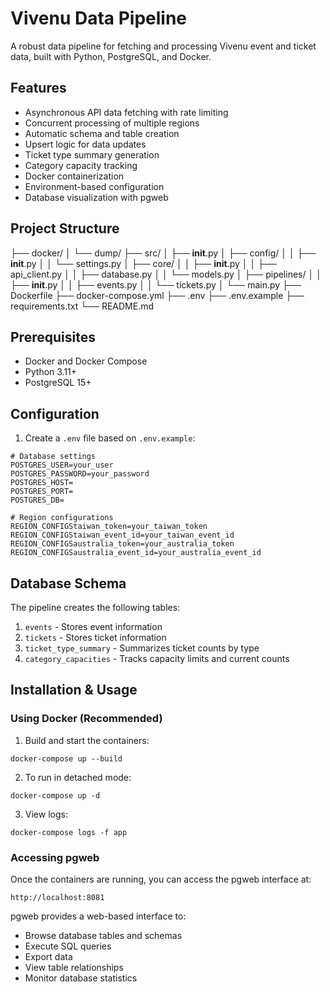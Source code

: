# Vivenu Data Pipeline

A robust data pipeline for fetching and processing Vivenu event and ticket data, built with Python, PostgreSQL, and Docker.

## Features

- Asynchronous API data fetching with rate limiting
- Concurrent processing of multiple regions
- Automatic schema and table creation
- Upsert logic for data updates
- Ticket type summary generation
- Category capacity tracking
- Docker containerization
- Environment-based configuration
- Database visualization with pgweb

## Project Structure
├── docker/
│   └── dump/
├── src/
│   ├── __init__.py
│   ├── config/
│   │   ├── __init__.py
│   │   └── settings.py
│   ├── core/
│   │   ├── __init__.py
│   │   ├── api_client.py
│   │   ├── database.py
│   │   └── models.py
│   ├── pipelines/
│   │   ├── __init__.py
│   │   ├── events.py
│   │   └── tickets.py
│   └── main.py
├── Dockerfile
├── docker-compose.yml
├── .env
├── .env.example
├── requirements.txt
└── README.md

## Prerequisites

- Docker and Docker Compose
- Python 3.11+
- PostgreSQL 15+

## Configuration

1. Create a `.env` file based on `.env.example`:
```
# Database settings
POSTGRES_USER=your_user
POSTGRES_PASSWORD=your_password
POSTGRES_HOST=
POSTGRES_PORT=
POSTGRES_DB=

# Region configurations
REGION_CONFIGStaiwan_token=your_taiwan_token
REGION_CONFIGStaiwan_event_id=your_taiwan_event_id
REGION_CONFIGSaustralia_token=your_australia_token
REGION_CONFIGSaustralia_event_id=your_australia_event_id
```

## Database Schema

The pipeline creates the following tables:

1. `events` - Stores event information
2. `tickets` - Stores ticket information
3. `ticket_type_summary` - Summarizes ticket counts by type
4. `category_capacities` - Tracks capacity limits and current counts

## Installation & Usage

### Using Docker (Recommended)

1. Build and start the containers:
```
docker-compose up --build
```
2. To run in detached mode:
```
docker-compose up -d
```
3. View logs:
```
docker-compose logs -f app
```

### Accessing pgweb

Once the containers are running, you can access the pgweb interface at:
```
http://localhost:8081
```

pgweb provides a web-based interface to:
- Browse database tables and schemas
- Execute SQL queries
- Export data
- View table relationships
- Monitor database statistics

